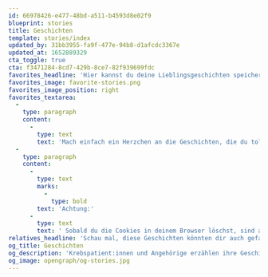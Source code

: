 ```yaml
---
id: 66978426-e477-48bd-a511-b4593d8e02f9
blueprint: stories
title: Geschichten
template: stories/index
updated_by: 31bb3955-fa9f-477e-94b8-d1afcdc3367e
updated_at: 1652889329
cta_toggle: true
cta: f3471284-8cd7-429b-8ce7-82f939699fdc
favorites_headline: 'Hier kannst du deine Lieblingsgeschichten speichern.'
favorites_image: favorite-stories.png
favorites_image_position: right
favorites_textarea:
  -
    type: paragraph
    content:
      -
        type: text
        text: 'Mach einfach ein Herzchen an die Geschichten, die du toll findest oder später lesen möchtest, so findest du sie ganz schnell wieder. '
  -
    type: paragraph
    content:
      -
        type: text
        marks:
          -
            type: bold
        text: 'Achtung:'
      -
        type: text
        text: ' Sobald du die Cookies in deinem Browser löschst, sind auch deine Favoriten weg.'
relatives_headline: 'Schau mal, diese Geschichten könnten dir auch gefallen.'
og_title: Geschichten
og_description: 'Krebspatient:innen und Angehörige erzählen ihre Geschichten.'
og_image: opengraph/og-stories.jpg
---
```

